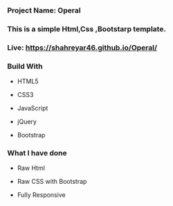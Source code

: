  
###  **Project Name: Operal**
### **This is a simple Html,Css ,Bootstarp template.**
### Live:    https://shahreyar46.github.io/Operal/
### **Build With**

- HTML5

- CSS3
- JavaScript
- jQuery

- Bootstrap
### **What I have done**

- Raw Html

- Raw CSS with Bootstrap

- Fully Responsive
